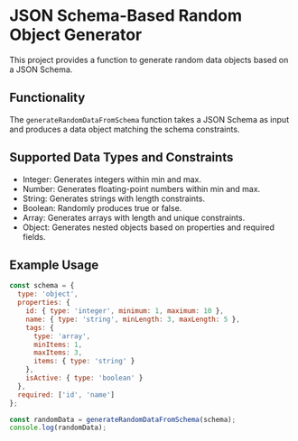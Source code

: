 # JSON Schema-Based Random Object Generator

This project provides a function to generate random data objects based on a JSON Schema.

## Functionality

The `generateRandomDataFromSchema` function takes a JSON Schema as input and produces a data object matching the schema constraints.

## Supported Data Types and Constraints

- Integer: Generates integers within min and max.
- Number: Generates floating-point numbers within min and max.
- String: Generates strings with length constraints.
- Boolean: Randomly produces true or false.
- Array: Generates arrays with length and unique constraints.
- Object: Generates nested objects based on properties and required fields.

## Example Usage

```javascript
const schema = {
  type: 'object',
  properties: {
    id: { type: 'integer', minimum: 1, maximum: 10 },
    name: { type: 'string', minLength: 3, maxLength: 5 },
    tags: {
      type: 'array',
      minItems: 1,
      maxItems: 3,
      items: { type: 'string' }
    },
    isActive: { type: 'boolean' }
  },
  required: ['id', 'name']
};

const randomData = generateRandomDataFromSchema(schema);
console.log(randomData);
